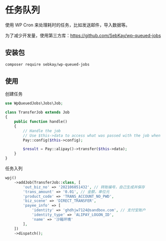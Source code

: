 # 任务队列

使用 WP Cron 来处理耗时的任务，比如发送邮件，导入数据等。

为了减少开发量，使用第三方库：https://github.com/SebKay/wp-queued-jobs

## 安装包

```bash
composer require sebkay/wp-queued-jobs
```

## 使用

创建任务

```php
use WpQueuedJobs\Jobs\Job;

class TransferJob extends Job
{
    public function handle()
    {
        // Handle the job
        // Use $this->data to access what was passed with the job when it was added to the queue
        Pay::config($this->config);

        $result = Pay::alipay()->transfer($this->data);
    }
}
```

任务入列

```php
wpj()
    ->addJob(TransferJob::class, [
        'out_biz_no' => '202106051432', // 转账编号，自己生成并保存
        'trans_amount' => '0.01', // 金额，单位元
        'product_code' => 'TRANS_ACCOUNT_NO_PWD',
        'biz_scene' => 'DIRECT_TRANSFER',
        'payee_info' => [
            'identity' => 'ghdhjw7124@sandbox.com', // 支付宝账户
            'identity_type' => 'ALIPAY_LOGON_ID',
            'name' => '沙箱环境'
        ],
    ])
    ->dispatch();
```

